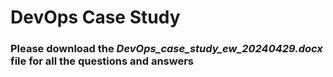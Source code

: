 # DevOps Case Study
### Please download the *DevOps_case_study_ew_20240429.docx* file for all the questions and answers
